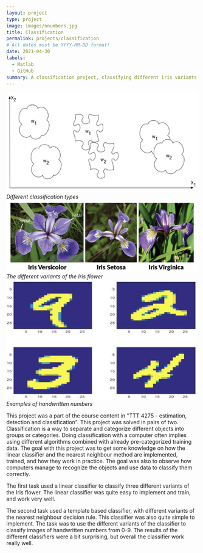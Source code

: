 ```yaml
---
layout: project
type: project
image: images/nnumbers.jpg
title: Classification
permalink: projects/classification
# All dates must be YYYY-MM-DD format!
date: 2021-04-30
labels:
  - Matlab
  - GitHub
summary: A classification project, classifying different iris variants and handwritten numbers from pictures.
---
```



<img class="ui medium image" src="../images/classifications_types.png"> *Different classification types*
<img class="ui medium image" src="../images/Iris_flower.png"> *The different variants of the Iris flower*
<img class="ui image" src="../images/numbers.jpg"> *Examples of handwritten numbers*


This project was a part of the course content in "TTT 4275 - estimation, detection and classification". This project was solved in pairs of two. Classification is a way to separate and categorize different objects into groups or categories. Doing classification with a computer often implies using different algorithms combined with already pre-categorized training data. The goal with this project was to get some knowledge on how the linear classifier and the nearest neighbour method are implemented, trained, and how they work in practice. The goal was also to observe how computers manage to recognize the objects and use data to classify them correctly.

The first task used a linear classifier to classify three different variants of the Iris flower. 
The linear classifier was quite easy to implement and train, and work very well.

The second task used a template based classifier, with different variants of the nearest neighbour decision rule. This classifier was also quite simple to implement. The task was to use the different variants of the classifier to classify images of handwritten numbers from 0-9. The results of the different classifiers were a bit surprising, but overall the classifier work really well.

